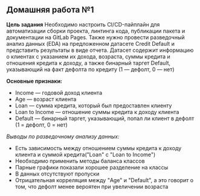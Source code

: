 ## Домашняя работа №1
**Цель задания**
 Необходимо настроить CI/CD-пайплайн для автоматизации сборки проекта, линтинга кода, публикации пакета и документации на GitLab Pages. Также нужно провести разведочный анализ данных (EDA) на предложенном датасете Credit Default и представить результаты в виде отчета.
Датасет содержит информацию о клиентах с указанием их дохода, возраста, суммы кредита и отношения кредита к доходу, а также бинарный таргет Default, указывающий на факт дефолта по кредиту (1 — дефолт, 0 — нет)

**Основные признаки:**

* Income — годовой доход клиента
* Age — возраст клиента
* Loan — сумма кредита, который был предоставлен клиенту
* Loan to Income — отношение суммы кредита к доходу клиента
* Default — бинарный таргет, указывающий, попал ли клиент в дефолт (1 = дефолт, 0 = нет)

*Выводы по разведочному анализу данных:*
* Есть зависимость между отношением суммы кредита к доходу клиента и суммой кредита("Loan" c "Loan to Income")
* Необходимо применить методы баланса классов
* Парные графики показали хорошее разделение на классы
* В данных отсутствуют пропуски
* Отрицательная корреляция между "Age" и "Default", а это говорит о том, что дефолт менее вероятен при увеличении возраста
